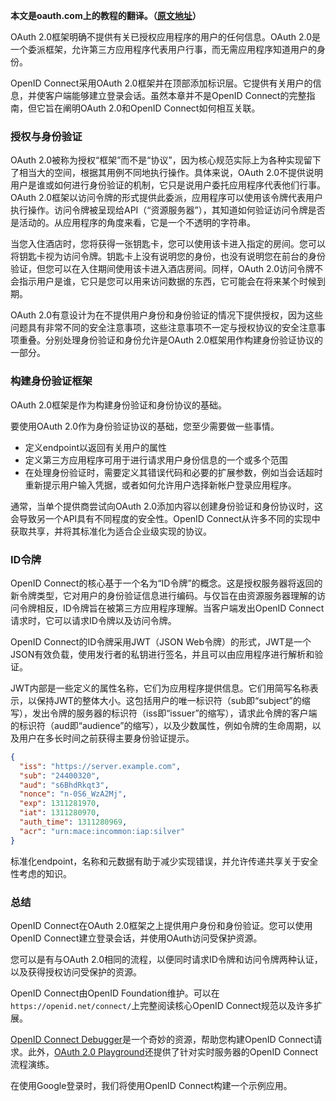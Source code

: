 
**本文是oauth.com上的教程的翻译。（[原文地址](https://www.oauth.com)）**

OAuth 2.0框架明确不提供有关已授权应用程序的用户的任何信息。OAuth 2.0是一个委派框架，允许第三方应用程序代表用户行事，而无需应用程序知道用户的身份。

OpenID Connect采用OAuth 2.0框架并在顶部添加标识层。它提供有关用户的信息，并使客户端能够建立登录会话。虽然本章并不是OpenID Connect的完整指南，但它旨在阐明OAuth 2.0和OpenID Connect如何相互关联。

### 授权与身份验证

OAuth 2.0被称为授权“框架”而不是“协议”，因为核心规范实际上为各种实现留下了相当大的空间，根据其用例不同地执行操作。具体来说，OAuth 2.0不提供说明用户是谁或如何进行身份验证的机制，它只是说用户委托应用程序代表他们行事。OAuth 2.0框架以访问令牌的形式提供此委派，应用程序可以使用该令牌代表用户执行操作。访问令牌被呈现给API（“资源服务器”），其知道如何验证访问令牌是否是活动的。从应用程序的角度来看，它是一个不透明的字符串。

当您入住酒店时，您将获得一张钥匙卡，您可以使用该卡进入指定的房间。您可以将钥匙卡视为访问令牌。钥匙卡上没有说明您的身份，也没有说明您在前台的身份验证，但您可以在入住期间使用该卡进入酒店房间。同样，OAuth 2.0访问令牌不会指示用户是谁，它只是您可以用来访问数据的东西，它可能会在将来某个时候到期。

OAuth 2.0有意设计为在不提供用户身份和身份验证的情况下提供授权，因为这些问题具有非常不同的安全注意事项，这些注意事项不一定与授权协议的安全注意事项重叠。分别处理身份验证和身份允许是OAuth 2.0框架用作构建身份验证协议的一部分。

### 构建身份验证框架

OAuth 2.0框架是作为构建身份验证和身份协议的基础。

要使用OAuth 2.0作为身份验证协议的基础，您至少需要做一些事情。

- 定义endpoint以返回有关用户的属性
- 定义第三方应用程序可用于进行请求用户身份信息的一个或多个范围
- 在处理身份验证时，需要定义其错误代码和必要的扩展参数，例如当会话超时重新提示用户输入凭据，或者如何允许用户选择新帐户登录应用程序。

通常，当单个提供商尝试向OAuth 2.0添加内容以创建身份验证和身份协议时，这会导致另一个API具有不同程度的安全性。OpenID Connect从许多不同的实现中获取共享，并将其标准化为适合企业级实现的协议。

### ID令牌

OpenID Connect的核心基于一个名为“ID令牌”的概念。这是授权服务器将返回的新令牌类型，它对用户的身份验证信息进行编码。与仅旨在由资源服务器理解的访问令牌相反，ID令牌旨在被第三方应用程序理解。当客户端发出OpenID Connect请求时，它可以请求ID令牌以及访问令牌。

OpenID Connect的ID令牌采用JWT（JSON Web令牌）的形式，JWT是一个JSON有效负载，使用发行者的私钥进行签名，并且可以由应用程序进行解析和验证。

JWT内部是一些定义的属性名称，它们为应用程序提供信息。它们用简写名称表示，以保持JWT的整体大小。这包括用户的唯一标识符（sub即“subject”的缩写），发出令牌的服务器的标识符（iss即“issuer”的缩写），请求此令牌的客户端的标识符（aud即“audience”的缩写），以及少数属性，例如令牌的生命周期，以及用户在多长时间之前获得主要身份验证提示。

```json
{
  "iss": "https://server.example.com",
  "sub": "24400320",
  "aud": "s6BhdRkqt3",
  "nonce": "n-0S6_WzA2Mj",
  "exp": 1311281970,
  "iat": 1311280970,
  "auth_time": 1311280969,
  "acr": "urn:mace:incommon:iap:silver"
}
```

标准化endpoint，名称和元数据有助于减少实现错误，并允许传递共享关于安全性考虑的知识。

### 总结

OpenID Connect在OAuth 2.0框架之上提供用户身份和身份验证。您可以使用OpenID Connect建立登录会话，并使用OAuth访问受保护资源。

您可以是有与OAuth 2.0相同的流程，以便同时请求ID令牌和访问令牌两种认证，以及获得授权访问受保护的资源。

OpenID Connect由OpenID Foundation维护。可以在`https://openid.net/connect/`上完整阅读核心OpenID Connect规范以及许多扩展。

[OpenID Connect Debugger](https://oidcdebugger.com/)是一个奇妙的资源，帮助您构建OpenID Connect请求。此外，[OAuth 2.0 Playground](https://www.oauth.com/playground/)还提供了针对实时服务器的OpenID Connect流程演练。

在使用Google登录时，我们将使用OpenID Connect构建一个示例应用。
